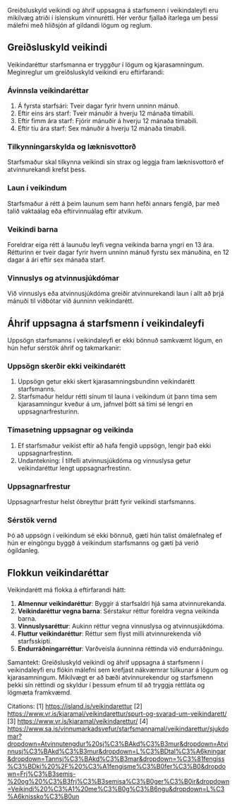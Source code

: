 Greiðsluskyld veikindi og áhrif uppsagna á starfsmenn í veikindaleyfi eru mikilvæg atriði í íslenskum vinnurétti. Hér verður fjallað ítarlega um þessi málefni með hliðsjón af gildandi lögum og reglum.

## Greiðsluskyld veikindi

Veikindaréttur starfsmanna er tryggður í lögum og kjarasamningum. Meginreglur um greiðsluskyld veikindi eru eftirfarandi:

### Ávinnsla veikindaréttar

1. Á fyrsta starfsári: Tveir dagar fyrir hvern unninn mánuð.
2. Eftir eins árs starf: Tveir mánuðir á hverju 12 mánaða tímabili.
3. Eftir fimm ára starf: Fjórir mánuðir á hverju 12 mánaða tímabili.
4. Eftir tíu ára starf: Sex mánuðir á hverju 12 mánaða tímabili.

### Tilkynningarskylda og læknisvottorð

Starfsmaður skal tilkynna veikindi sín strax og leggja fram læknisvottorð ef atvinnurekandi krefst þess.

### Laun í veikindum

Starfsmaður á rétt á þeim launum sem hann hefði annars fengið, þar með talið vaktaálag eða eftirvinnuálag eftir atvikum.

### Veikindi barna

Foreldrar eiga rétt á launuðu leyfi vegna veikinda barna yngri en 13 ára. Rétturinn er tveir dagar fyrir hvern unninn mánuð fyrstu sex mánuðina, en 12 dagar á ári eftir sex mánaða starf.

### Vinnuslys og atvinnusjúkdómar

Við vinnuslys eða atvinnusjúkdóma greiðir atvinnurekandi laun í allt að þrjá mánuði til viðbótar við áunninn veikindarétt.

## Áhrif uppsagna á starfsmenn í veikindaleyfi

Uppsögn starfsmanns í veikindaleyfi er ekki bönnuð samkvæmt lögum, en hún hefur sérstök áhrif og takmarkanir:

### Uppsögn skerðir ekki veikindarétt

1. Uppsögn getur ekki skert kjarasamningsbundinn veikindarétt starfsmanns.
2. Starfsmaður heldur rétti sínum til launa í veikindum út þann tíma sem kjarasamningur kveður á um, jafnvel þótt sá tími sé lengri en uppsagnarfresturinn.

### Tímasetning uppsagnar og veikinda

1. Ef starfsmaður veikist eftir að hafa fengið uppsögn, lengir það ekki uppsagnarfrestinn.
2. Undantekning: Í tilfelli atvinnusjúkdóma og vinnuslysa getur veikindaréttur lengt uppsagnarfrestinn.

### Uppsagnarfrestur

Uppsagnarfrestur helst óbreyttur þrátt fyrir veikindi starfsmanns.

### Sérstök vernd

Þó að uppsögn í veikindum sé ekki bönnuð, gæti hún talist ómálefnaleg ef hún er eingöngu byggð á veikindum starfsmanns og gæti þá verið ógildanleg.

## Flokkun veikindaréttar

Veikindarétt má flokka á eftirfarandi hátt:

1. **Almennur veikindaréttur**: Byggir á starfsaldri hjá sama atvinnurekanda.
2. **Veikindaréttur vegna barna**: Sérstakur réttur foreldra vegna veikinda barna.
3. **Vinnuslysaréttur**: Aukinn réttur vegna vinnuslysa og atvinnusjúkdóma.
4. **Fluttur veikindaréttur**: Réttur sem flyst milli atvinnurekenda við starfsskipti.
5. **Endurráðningarréttur**: Varðveisla áunninna réttinda við endurráðningu.

Samantekt: Greiðsluskyld veikindi og áhrif uppsagna á starfsmenn í veikindaleyfi eru flókin málefni sem krefjast nákvæmrar túlkunar á lögum og kjarasamningum. Mikilvægt er að bæði atvinnurekendur og starfsmenn þekki sín réttindi og skyldur í þessum efnum til að tryggja réttláta og lögmæta framkvæmd.

Citations:
[1] https://island.is/veikindarettur
[2] https://www.vr.is/kjaramal/veikindarettur/spurt-og-svarad-um-veikindarett/
[3] https://www.vr.is/kjaramal/veikindarettur/
[4] https://www.sa.is/vinnumarkadsvefur/starfsmannamal/veikindarettur/sjukdomar?dropdown=Atvinnutengdur%20sj%C3%BAkd%C3%B3mur&dropdown=Atvinnusj%C3%BAkd%C3%B3mur&dropdown=L%C3%BDtal%C3%A6kningar&dropdown=Tannsj%C3%BAkd%C3%B3mar&dropdown=%C3%81fengiss%C3%BDki%20%2F%20%C3%A1fengisme%C3%B0fer%C3%B0&dropdown=Frj%C3%B3semis-%20og%20%C3%B3frj%C3%B3semisa%C3%B0ger%C3%B0ir&dropdown=Veikindi%20%C3%A1%20me%C3%B0g%C3%B6ngu&dropdown=L%C3%A6knissko%C3%B0un